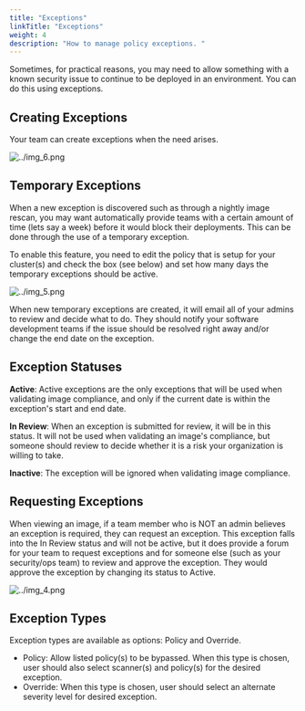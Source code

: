 ```yaml
---
title: "Exceptions"
linkTitle: "Exceptions"
weight: 4
description: "How to manage policy exceptions. "
---
```


Sometimes, for practical reasons, you may need to allow something with a known security issue to continue to be deployed
in an environment. You can do this using exceptions. 

## Creating Exceptions

Your team can create exceptions when the need arises. 

![../img_6.png](../img_6.png)

## Temporary Exceptions

When a new exception is discovered such as through a nightly image rescan, you may want automatically provide teams 
with a certain amount of time (lets say a week) before it would block their deployments. This can be done through the
use of a temporary exception. 

To enable this feature, you need to edit the policy that is setup for your cluster(s) and check the box (see below) and
set how many days the temporary exceptions should be active. 

![../img_5.png](../img_5.png)

When new temporary exceptions are created, it will email all of your admins to review and decide what to do. They should
notify your software development teams if the issue should be resolved right away and/or change the end date on the
exception. 

## Exception Statuses

**Active**: Active exceptions are the only exceptions that will be used when validating image compliance, and only
if the current date is within the exception's start and end date. 

**In Review**: When an exception is submitted for review, it will be in this status. It will not be used when validating
an image's compliance, but someone should review to decide whether it is a risk your organization is willing to take. 

**Inactive**: The exception will be ignored when validating image compliance. 

## Requesting Exceptions

When viewing an image, if a team member who is NOT an admin believes an exception is required, they can request an 
exception. This exception falls into the In Review status and will not be active, but it does provide a forum for
your team to request exceptions and for someone else (such as your security/ops team) to review and approve the 
exception. They would approve the exception by changing its status to Active. 

![../img_4.png](../img_4.png)

## Exception Types

Exception types are available as options: Policy and Override.
- Policy: Allow listed policy(s) to be bypassed. When this type is chosen, user should also select scanner(s) and policy(s) for the desired exception.
- Override: When this type is chosen, user should select an alternate severity level for desired exception.



